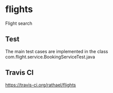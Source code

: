 # flights
Flight search

## Test

The main test cases are implemented in the class com.flight.service.BookingServiceTest.java

## Travis CI

https://travis-ci.org/rathael/flights